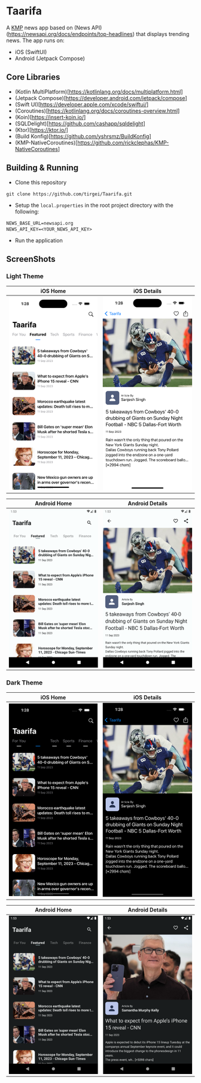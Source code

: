 # Taarifa

A [KMP](https://kotlinlang.org/docs/multiplatform.html) news app based on (News API)(https://newsapi.org/docs/endpoints/top-headlines) that displays trending news.
The app runs on:
- iOS (SwiftUI)
- Android (Jetpack Compose)

## Core Libraries
- (Kotlin MultiPlatform)[https://kotlinlang.org/docs/multiplatform.html]
- (Jetpack Compose)[https://developer.android.com/jetpack/compose]
- (Swift UI)[https://developer.apple.com/xcode/swiftui/]
- (Coroutines)[https://kotlinlang.org/docs/coroutines-overview.html]
- (Koin)[https://insert-koin.io/]
- (SQLDelight)[https://github.com/cashapp/sqldelight]
- (Ktor)[https://ktor.io/]
- (Build Konfig)[https://github.com/yshrsmz/BuildKonfig]
- (KMP-NativeCoroutines)[https://github.com/rickclephas/KMP-NativeCoroutines]

## Building & Running
- Clone this repository
```shell
git clone https://github.com/tirgei/Taarifa.git
```

- Setup the `local.properties` in the root project directory with the following:
```shell
NEWS_BASE_URL=newsapi.org
NEWS_API_KEY=<YOUR_NEWS_API_KEY>
```

- Run the application

## ScreenShots

### Light Theme

| **iOS Home**                                   | **iOS Details**                                  |
|------------------------------------------------|--------------------------------------------------|
| <img src="art/ios_light_home.png" width="300"> | <img src="art/ios_light_details.png" width="300"> |


| **Android Home**                                   | **Android Details**                                 |
|----------------------------------------------------|-----------------------------------------------------|
| <img src="art/android_light_home.png" width="300"> | <img src="art/android_light_details.png" width="300"> |


### Dark Theme

| **iOS Home**                                  | **iOS Details**                                  |
|-----------------------------------------------|--------------------------------------------------|
| <img src="art/ios_dark_home.png" width="300"> | <img src="art/ios_dark_details.png" width="300"> |


| **Android Home**                                  | **Android Details**                                  |
|---------------------------------------------------|------------------------------------------------------|
| <img src="art/android_dark_home.png" width="300"> | <img src="art/android_dark_details.png" width="300"> |


